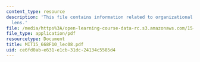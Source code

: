 ```yaml
---
content_type: resource
description: 'This file contains information related to organizational analysis: Cultural
  lens.'
file: /media/https%3A/open-learning-course-data-rc.s3.amazonaws.com/15-668-people-and-organizations-fall-2010/ce6fd0abe631e1cb31dc24134c5585d4_MIT15_668F10_lec08.pdf
file_type: application/pdf
resourcetype: Document
title: MIT15_668F10_lec08.pdf
uid: ce6fd0ab-e631-e1cb-31dc-24134c5585d4
---
```


